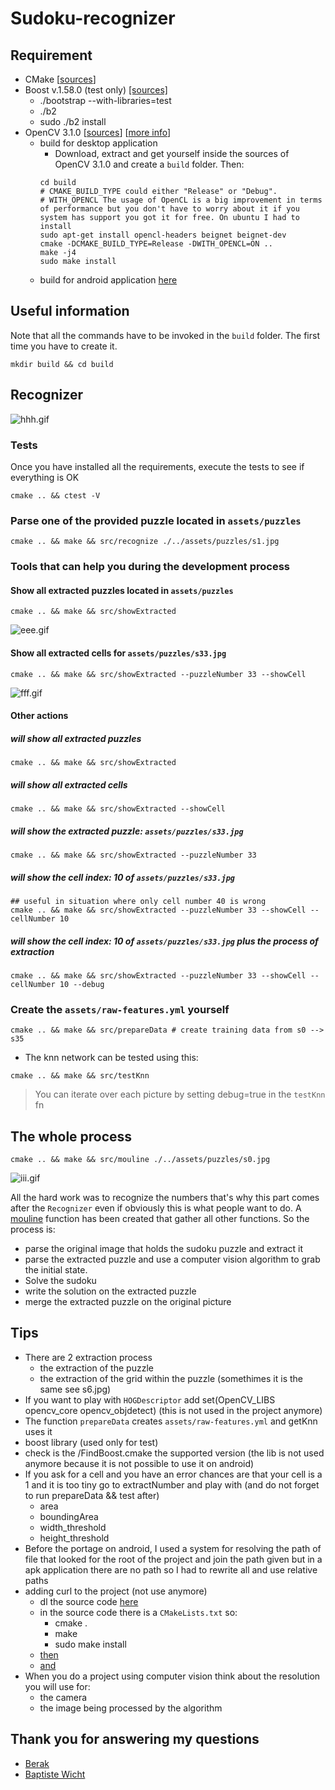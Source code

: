 # Sudoku-recognizer

## Requirement
* CMake [[sources](https://cmake.org/)]  
* Boost v.1.58.0 (test only) [[sources]](http://www.boost.org/users/history/version_1_58_0.html)
  * ./bootstrap --with-libraries=test
  * ./b2
  * sudo ./b2 install
* OpenCV 3.1.0 [[sources](http://opencv.org/downloads.html)] [[more info](http://docs.opencv.org/3.1.0/df/d65/tutorial_table_of_content_introduction.html)]
  - build for desktop application
    - Download, extract and get yourself inside the sources of OpenCV 3.1.0 and create a `build` folder. Then:
    ```
    cd build
    # CMAKE_BUILD_TYPE could either "Release" or "Debug".
    # WITH_OPENCL The usage of OpenCL is a big improvement in terms of performance but you don't have to worry about it if you system has support you got it for free. On ubuntu I had to install
    sudo apt-get install opencl-headers beignet beignet-dev  
    cmake -DCMAKE_BUILD_TYPE=Release -DWITH_OPENCL=ON ..
    make -j4
    sudo make install
    ```
  - build for android application [here](http://answers.opencv.org/question/126795/build-opencv-31-for-android-with-opencl-support/)


## Useful information
Note that all the commands have to be invoked in the `build` folder. The first time you have to create it.
```
mkdir build && cd build
```

## Recognizer
![hhh.gif](https://bitbucket.org/repo/zpnRyB/images/276570042-sudoku4.gif)


### Tests
Once you have installed all the requirements, execute the tests to see if everything is OK
```
cmake .. && ctest -V
```

### Parse one of the provided puzzle located in `assets/puzzles`
```
cmake .. && make && src/recognize ./../assets/puzzles/s1.jpg
```

### Tools that can help you during the development process
#### Show all extracted puzzles located in `assets/puzzles`
```
cmake .. && make && src/showExtracted
```

![eee.gif](https://bitbucket.org/repo/njp6xM/images/4118982265-eee.gif)

#### Show all extracted cells for `assets/puzzles/s33.jpg`
```
cmake .. && make && src/showExtracted --puzzleNumber 33 --showCell
```

![fff.gif](https://bitbucket.org/repo/njp6xM/images/1253348601-fff.gif)

#### Other actions

##### will show all extracted puzzles  
```
cmake .. && make && src/showExtracted  
```

##### will show all extracted cells  
```
cmake .. && make && src/showExtracted --showCell  
```

##### will show the extracted puzzle: `assets/puzzles/s33.jpg`  
```
cmake .. && make && src/showExtracted --puzzleNumber 33  
```

##### will show the cell index: 10 of `assets/puzzles/s33.jpg`  
```
## useful in situation where only cell number 40 is wrong
cmake .. && make && src/showExtracted --puzzleNumber 33 --showCell --cellNumber 10  
```

##### will show the cell index: 10 of `assets/puzzles/s33.jpg` plus the process of extraction  
```
cmake .. && make && src/showExtracted --puzzleNumber 33 --showCell --cellNumber 10 --debug  
```

### Create the `assets/raw-features.yml` yourself
```
cmake .. && make && src/prepareData # create training data from s0 --> s35
```

* The knn network can be tested using this:
```
cmake .. && make && src/testKnn
```
> You can iterate over each picture by setting debug=true in the `testKnn` fn  

## The whole process

```
cmake .. && make && src/mouline ./../assets/puzzles/s0.jpg
```

![iii.gif](https://bitbucket.org/repo/njp6xM/images/1534426116-iii.gif)

All the hard work was to recognize the numbers that's why this part comes after the `Recognizer` even if obviously this is what people want to do. 
A [mouline](https://github.com/BenNG/sudoku-recognizer/blob/master/src/lib/sudoku.cpp#L1743) function has been created that gather all other functions.
So the process is:
 * parse the original image that holds the sudoku puzzle and extract it
 * parse the extracted puzzle and use a computer vision algorithm to grab the initial state.
 * Solve the sudoku
 * write the solution on the extracted puzzle
 * merge the extracted puzzle on the original picture

## Tips
* There are 2 extraction process
  * the extraction of the puzzle
  * the extraction of the grid within the puzzle (somethimes it is the same see s6.jpg)
* If you want to play with `HOGDescriptor` add set(OpenCV_LIBS opencv_core opencv_objdetect) (this is not used in the project anymore)
* The function `prepareData` creates `assets/raw-features.yml` and getKnn uses it
* boost library (used only for test)
 * check is the /FindBoost.cmake the supported version (the lib is not used anymore because it is not possible to use it on android)
* If you ask for a cell and you have an error chances are that your cell is a 1 and it is too tiny go to extractNumber and play with (and do not forget to run prepareData && test after)
  * area
  * boundingArea
  * width_threshold
  * height_threshold
* Before the portage on android, I used a system for resolving the path of file that looked for the root of the project and join the path given but in a apk application
  there are no path so I had to rewrite all and use relative paths
* adding curl to the project (not use anymore)
  * dl the source code [here](https://github.com/curl/curl/releases)
  * in the source code there is a `CMakeLists.txt` so:
    * cmake .
    * make
    * sudo make install
  * [then](https://github.com/BenNG/sudoku-recognizer/blob/2f30e4dc54620b646df8a97a8ec5651a171c3e56/src/CMakeLists.txt#L1)
  * [and](https://github.com/BenNG/sudoku-recognizer/blob/2f30e4dc54620b646df8a97a8ec5651a171c3e56/src/CMakeLists.txt#L31)
* When you do a project using computer vision think about the resolution you will use for:
  * the camera
  * the image being processed by the algorithm   


## Thank you for answering my questions
* [Berak](http://answers.opencv.org/users/2130/berak/)
* [Baptiste Wicht](https://github.com/wichtounet/)
